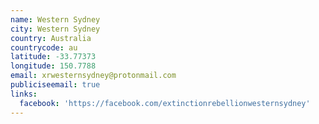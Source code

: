 ```yaml
---
name: Western Sydney
city: Western Sydney
country: Australia
countrycode: au
latitude: -33.77373
longitude: 150.7788
email: xrwesternsydney@protonmail.com
publiciseemail: true
links:
  facebook: 'https://facebook.com/extinctionrebellionwesternsydney'
---
```


